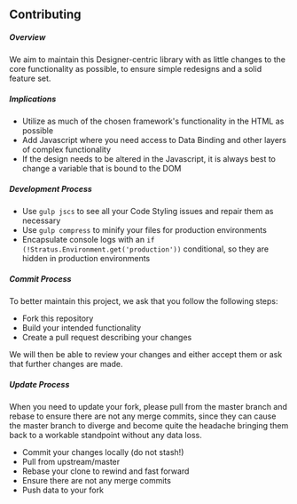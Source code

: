 ## Contributing

##### Overview

We aim to maintain this Designer-centric library with as little changes to the core functionality as possible, to ensure simple redesigns and a solid feature set. 

##### Implications

* Utilize as much of the chosen framework's functionality in the HTML as possible
* Add Javascript where you need access to Data Binding and other layers of complex functionality
* If the design needs to be altered in the Javascript, it is always best to change a variable that is bound to the DOM

##### Development Process

* Use `gulp jscs` to see all your Code Styling issues and repair them as necessary
* Use `gulp compress` to minify your files for production environments
* Encapsulate console logs with an `if (!Stratus.Environment.get('production'))` conditional, so they are hidden in production environments

##### Commit Process

To better maintain this project, we ask that you follow the following steps:

* Fork this repository
* Build your intended functionality
* Create a pull request describing your changes

We will then be able to review your changes and either accept them or ask that further changes are made.

##### Update Process

When you need to update your fork, please pull from the master branch and rebase to ensure there are not any merge commits, since they can cause the master branch to diverge and become quite the headache bringing them back to a workable standpoint without any data loss.

* Commit your changes locally (do not stash!)
* Pull from upstream/master
* Rebase your clone to rewind and fast forward
* Ensure there are not any merge commits
* Push data to your fork
